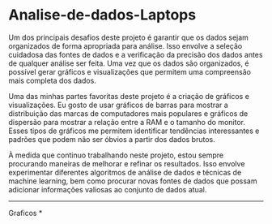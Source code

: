 # Analise-de-dados-Laptops
 
Um dos principais desafios deste projeto é garantir que os dados sejam organizados de forma apropriada para análise. Isso envolve a seleção cuidadosa das fontes de dados e a verificação da precisão dos dados antes de qualquer análise ser feita. Uma vez que os dados são organizados, é possível gerar gráficos e visualizações que permitem uma compreensão mais completa dos dados.

Uma das minhas partes favoritas deste projeto é a criação de gráficos e visualizações. Eu gosto de usar gráficos de barras para mostrar a distribuição das marcas de computadores mais populares e gráficos de dispersão para mostrar a relação entre a RAM e o tamanho do monitor. Esses tipos de gráficos me permitem identificar tendências interessantes e padrões que podem não ser óbvios a partir dos dados brutos.

À medida que continuo trabalhando neste projeto, estou sempre procurando maneiras de melhorar e refinar os resultados. Isso envolve experimentar diferentes algoritmos de análise de dados e técnicas de machine learning, bem como procurar novas fontes de dados que possam adicionar informações valiosas ao conjunto de dados atual.

----------------------------------------------------------------------------------------------------------------------------------------------------------------------
Graficos *
